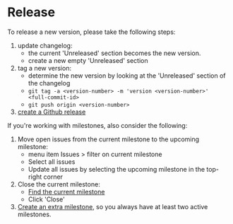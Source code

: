 # Release
To release a new version, please take the following steps:

1. update changelog:
   - the current 'Unreleased' section becomes the new version.
   - create a new empty 'Unreleased' section
2. tag a new version:
   - determine the new version by looking at the 'Unreleased' section of the changelog
   - `git tag -a <version-number> -m 'version <version-number>' <full-commit-id>`
   - `git push origin <version-number>`
3. [create a Github release](https://docs.github.com/en/repositories/releasing-projects-on-github/managing-releases-in-a-repository)

If you're working with milestones, also consider the following:

1. Move open issues from the current milestone to the upcoming milestone:
   - menu item Issues > filter on current milestone
   - Select all issues
   - Update all issues by selecting the upcoming milestone in the top-right corner
2. Close the current milestone:
   - [Find the current milestone](https://docs.github.com/en/issues/using-labels-and-milestones-to-track-work/viewing-your-milestones-progress)
   - Click 'Close'
3. [Create an extra milestone](https://docs.github.com/en/issues/using-labels-and-milestones-to-track-work/creating-and-editing-milestones-for-issues-and-pull-requests), so you always have at least two active milestones.
